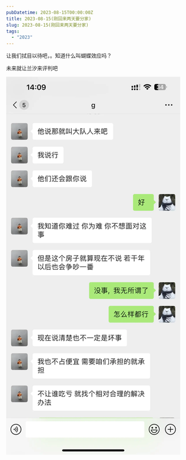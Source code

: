 ```yaml
---
pubDatetime: 2023-08-15T00:00:00Z
title: 2023-08-15(刚回来两天要分家)
slug: 2023-08-15(刚回来两天要分家)
tags:
  - "2023"
---
```


让我们拭目以待吧，。知道什么叫蝴蝶效应吗？

未来就让兰汐来评判吧

![img.png](../../img/img.png)
